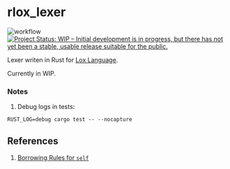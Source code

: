 # rlox_lexer

![workflow](https://github.com/dasunpubudumal/rlox_lexer/actions/workflows/rust.yml/badge.svg)
[![Project Status: WIP – Initial development is in progress, but there has not yet been a stable, usable release suitable for the public.](https://www.repostatus.org/badges/latest/wip.svg)](https://www.repostatus.org/#wip)

Lexer writen in Rust for [Lox Language](https://craftinginterpreters.com/).

Currently in WIP.

### Notes

1. Debug logs in tests: 

```shell
RUST_LOG=debug cargo test -- --nocapture
```

## References

1. [Borrowing Rules for `self`](https://users.rust-lang.org/t/borrowing-rules-about-self/69451/2)
